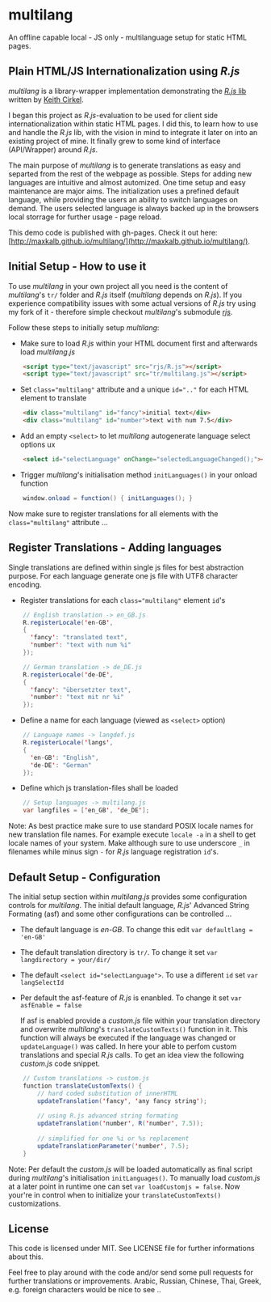 # multilang

An offline capable local - JS only - multilanguage setup for static HTML pages.

## Plain HTML/JS Internationalization using _R.js_

_multilang_ is a library-wrapper implementation demonstrating the [_R.js_ lib](https://github.com/keithamus/R.js) written by [Keith Cirkel](https://github.com/keithamus).

I began this project as _R.js_-evaluation to be used for client side internationalization within static HTML pages. I did this, to learn how to use and handle the _R.js_ lib, with the vision in mind to integrate it later on into an existing project of mine. It finally grew to some kind of interface (API/Wrapper) around _R.js_. 

The main purpose of _multilang_ is to generate translations as easy and separted from the rest of the webpage as possible. Steps for adding new languages are intuitive and almost automized. One time setup and easy maintenance are major aims. The initialization uses a prefined default language, while providing the users an ability to switch languages on demand. The users selected language is always 
backed up in the browsers local storrage for further usage - page reload.

This demo code is published with gh-pages. Check it out here: [http://maxkalb.github.io/multilang/](http://maxkalb.github.io/multilang/).

## Initial Setup - How to use it
To use _multilang_ in your own project all you need is the content of _multilang_'s `tr/` folder and _R.js_ itself (_multilang_ depends on _R.js_). If you experience compatibility issues with some actual versions of _R.js_ try using my fork of it - therefore simple checkout _multilang_'s submodule [_rjs_](https://github.com/maxkalb/R.js).

Follow these steps to initially setup _multilang_:

- Make sure to load _R.js_ within your HTML document first and afterwards load _multilang.js_
```html
    <script type="text/javascript" src="rjs/R.js"></script>
    <script type="text/javascript" src="tr/multilang.js"></script>
```
- Set `class="multilang"` attribute and a unique `id=".."` for each HTML element to translate
```html
    <div class="multilang" id="fancy">initial text</div>
    <div class="multilang" id="number">text with num 7.5</div>
```
- Add an empty `<select>` to let _multilang_ autogenerate language select options ux
```html
    <select id="selectLanguage" onChange="selectedLanguageChanged();"></select>
```
- Trigger _multilang_'s initialisation method `initLanguages()` in your onload function

```java
    window.onload = function() { initLanguages(); }
```

Now make sure to register translations for all elements with the `class="multilang"` attribute ...

## Register Translations - Adding languages

Single translations are defined within single js files for best abstraction purpose. For each language generate one js file with UTF8 character encoding. 

- Register translations for each `class="multilang"` element `id`'s
```java
    // English translation -> en_GB.js 
    R.registerLocale('en-GB',
    {
      'fancy': "translated text",
      'number': "text with num %i"
    });
```

```java
    // German translation -> de_DE.js 
    R.registerLocale('de-DE',
    {
      'fancy': "übersetzter text",
      'number': "text mit nr %i"
    });
```
- Define a name for each language (viewed as `<select>` option)
```java
    // Language names -> langdef.js
    R.registerLocale('langs',
    { 
      'en-GB': "English",
      'de-DE': "German"
    });    
```
- Define which js translation-files shall be loaded
```java
    // Setup languages -> multilang.js
    var langfiles = ['en_GB', 'de_DE'];
```
Note: As best practice make sure to use standard POSIX locale names for new translation file names. For example execute `locale -a` in a shell to get locale names of your system. Make although sure to use underscore `_` in filenames while minus sign `-` for _R.js_ language registration `id`'s.

## Default Setup - Configuration

The initial setup section within _multilang.js_ provides some configuration controls for _multilang_. The initial default language, _R.js_' Advanced String Formating (asf) and some other configurations can be controlled ...
    
- The default language is _en-GB_. To change this edit `var defaultlang = 'en-GB'`

- The default translation directory is `tr/`. To change it set `var langdirectory = your/dir/` 

- The default `<select id="selectLanguage">`. To use a different `id` set `var langSelectId`
    
- Per default the asf-feature of _R.js_ is enanbled. To change it set `var asfEnable = false`
         
    If asf is enabled provide a _custom.js_ file within your translation directory and overwrite _multilang_'s `translateCustomTexts()` function in it. This function will always be executed if the language was changed or `updateLanguage()` was called. In here your able to perfom custom translations and special _R.js_ calls. To get an idea view the following _custom.js_ code snippet.
```java
    // Custom translations -> custom.js
    function translateCustomTexts() {
        // hard coded substitution of innerHTML
        updateTranslation('fancy', 'any fancy string');
        
        // using R.js advanced string formating
        updateTranslation('number', R('number', 7.5));
        
        // simplified for one %i or %s replacement
        updateTranslationParameter('number', 7.5);
    }
```
Note: Per default the _custom.js_ will be loaded automatically as final script during _multilang_'s initialisation `initLanguages()`. To manually load _custom.js_ at a later point in runtime one can set `var loadCustomjs = false`. Now your're in control when to initialize your `translateCustomTexts()` customizations. 

## License
This code is licensed under MIT. See LICENSE file for further informations about this. 

Feel free to play around with the code and/or send some pull requests for further translations or improvements. Arabic, Russian, Chinese, Thai, Greek, e.g. foreign characters would be nice to see ..
